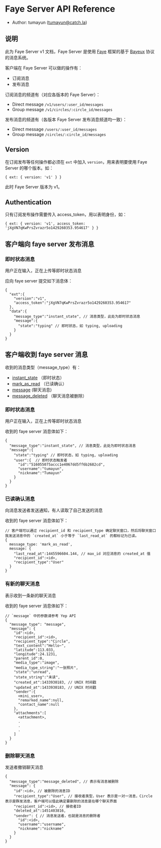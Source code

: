 # Faye Server API Reference

* Author: tumayun (tumayun@catch.la)

## 说明

此为 Faye Server v1 文档，Faye Server 是使用 [Faye](http://faye.jcoglan.com/) 框架的基于 [Bayeux](http://svn.cometd.org/trunk/bayeux/bayeux.html) 协议的消息系统。

客户端在 Faye Server 可以做的操作有：

* 订阅消息
* 发布消息

订阅消息的频道有（对应各版本的 Faye Server）：

* Direct message `/v1/users/:user_id/messages`
* Group message `/v1/circles/:circle_id/messages`

发布消息的频道有（各版本 Faye Server 发布消息频道均一致）：

* Direct message `/users/:user_id/messages`
* Group message `/circles/:circle_id/messages`

## Version

在订阅发布等任何操作都必须在 `ext` 中加入 `version`，用来表明要使用 Faye Server 的哪个版本。如：

```
{ ext: { version: 'v1' } }
```

此时 Faye Server 版本为 v1。


## Authentication

只有订阅发布操作需要传入 access_token，用以表明身份，如：

```
{ ext: { version: 'v1', access_token: 'jXgVN7qKwPrsZvrazr5o1429260353.954617' } }
```

## 客户端向 faye server 发布消息

### 即时状态消息

用户正在输入，正在上传等即时状态消息

应向 faye server 提交如下消息体：

```
{
  "ext":{
    "version":"v1",
    "access_token":"jXgVN7qKwPrsZvrazr5o1429260353.954617"
  },
  "data":{
    "message_type":"instant_state", // 消息类型，此处为即时状态消息
    "message":{
      "state":"typing" // 即时状态，如 typing, uploading
    }
  }
}
```

## 客户端收到 faye server 消息

收到的消息类型（message_type）有：

* [instant_state](#即时状态消息) （即时状态）
* [mark_as_read](#已读确认消息) （已读确认）
* [message](#有新的聊天消息) (聊天消息)
* [message_deleted](#删除聊天消息) （聊天消息被删除）

### 即时状态消息

用户正在输入，正在上传等即时状态消息

收到的 faye server 消息体如下：

```
{
  "message_type":"instant_state", // 消息类型，此处为即时状态消息
  "message":{
    "state":"typing" // 即时状态，如 typing, uploading
    "user":{  // 即时状态触发者
      "id":"516055075accc1e4067dd5ff6b2682cd",
      "username":"tumayun",
      "nickname":"Tumayun"
    }
  }
}
```

### 已读确认消息

向消息发送者发送通知，有人读取了自己发送的消息

收到的 faye server 消息体如下：

```
// 客户端可以通过 recipient_id 和 recipient_type 确定聊天窗口，然后将聊天窗口我发送消息中的 `created_at` 小于等于 `last_read_at` 的都标记为已读。
{
  message_type: 'mark_as_read',
  message: {
    "last_read_at":1445596604.144, // max_id 对应消息的 created_at 值
    "recipient_id":<id>,
    "recipient_type":"User"
  }
}
```

### 有新的聊天消息

表示收到一条新的聊天消息

收到的 faye server 消息体如下：

``` 
// `message` 中的参数请参考 Yep API
{
  "message_type": "message",
  "message": {
    "id":<id>,
    "recipient_id":<id>,
    "recipient_type":"Circle",
    "text_content":"Hello~",
    "latitude":113.033,
    "longitude":24.1231,
    "parent_id":0,
    "media_type":"image",
    "media_type_string":"一张照片",
    "state":"unread",
    "state_string":"未读",
    "created_at":1433930183, // UNIX 时间戳
    "updated_at":1433930183, // UNIX 时间戳
    "sender":{
      <mini_user>,
      "remarked_name":null,
      "contact_name":null
    },
    "attachments":[
      <attachment>,
      .
      .
      .
    ]
  }
}
```

### 删除聊天消息

发送者撤销聊天消息

```
{
  "message_type":"message_deleted", // 表示有消息被删除
  "message": {
    "id":<id>, // 被删除的消息ID
    "recipient_type":"User", // 接收者类型，User 表示是一对一消息，Circle 表示是群发消息，客户端可以借此确定要删除的消息是在哪个聊天界面
    "recipient_id":<id>, // 接收者ID
    "deleted_at":1451403816,
    "sender": { // 消息发送者，也就是消息的删除者
      "id":<id>,
      "username":"username",
      "nickname":"nickname"
    }
  }
}
```
